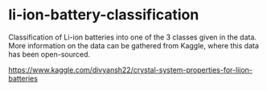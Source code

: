 # li-ion-battery-classification
Classification of Li-ion batteries into one of the 3 classes given in the data.
More information on the data can be gathered from Kaggle, where this data has been open-sourced.

https://www.kaggle.com/divyansh22/crystal-system-properties-for-liion-batteries
